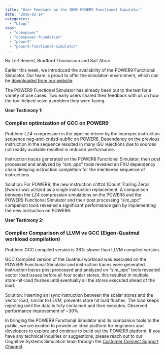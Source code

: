 ```yaml
---
title: "User Feedback on the IBM® POWER9 Functional Simulator"
date: "2018-02-14"
categories: 
  - "blogs"
tags: 
  - "openpower"
  - "openpower-foundation"
  - "power9"
  - "power9-functional-simulator"
---
```


By Leif Reinert, Bradford Thomasson and Saif Abrar

Earlier this week, we introduced the availability of the POWER9 Functional Simulator. Our team is proud to offer the simulation environment, which can be [downloaded from our website](https://www-304.ibm.com/webapp/set2/sas/f/pwrfs/pwr9/home.html).

The POWER9 Functional Simulator has already been put to the test for a variety of use cases. Two early users shared their feedback with us on how the tool helped solve a problem they were facing.

**User Testimony 1:** 

### **Compiler optimization of GCC on POWER9**

Problem: LZ4 compression in the pipeline driven by the improper instruction sequence neg-and-cntlzd-subfic on POWER8. Dependency on the previous instruction in the sequence resulted in many ISU rejections due to sources not readily available resulted in reduced performance.

Instruction traces generated on the POWER8 Functional Simulator, then post processed and analyzed by “sim\_ppc” tools revealed an FXU dependency chain delaying instruction completion for the mentioned sequence of instructions.

Solution: For POWER9, the new instruction cnttzd (Count Trailing Zeros Dword) was utilized as a single instruction replacement. A comparison between the LZ4 compression simulations on the POWER8 and the POWER9 Functional Simulator and their post processing “sim\_ppc” companion tools revealed a significant performance gain by implementing the new instruction on POWER9.

**User Testimony 2:**

### **Compiler Comparison of LLVM vs GCC (Eigen-Quatmul workload compilation)**

Problem: GCC compiled version is 36% slower than LLVM compiled version.

GCC Compiled version of the Quatmul workload was executed on the POWER9 Functional Simulator and instruction traces were generated. Instruction traces post processed and analyzed on “sim\_ppc” tools revealed vector load issues before all four scalar stores, this resulted in multiple store-hit-load flushes until eventually all the stores executed ahead of the load.

Solution: Inserting an isync instruction between the scalar stores and the vector load, similar to LLVM, prevents store hit load flushes. The load keeps rejecting until the data is fully contained and then executes. Observed performance improvement of ~30%.

In bringing the POWER9 Functional Simulator and its companion tools to the public, we are excited to provide an ideal platform for engineers and developers to explore and continue to build out the POWER9 platform. If you have any technical inquiries or suggestions, please reach out to our Cognitive Systems Simulation team through the [Customer Connect Support Channel](https://www.ibm.com/technologyconnect/issuemgmt/home.xhtml).
